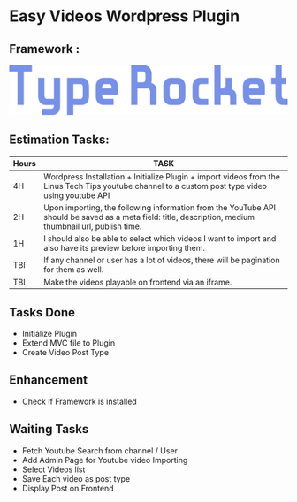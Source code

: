 # Easy Videos Wordpress Plugin

## Framework : 
[![N|Solid](https://raw.githubusercontent.com/TypeRocket/art/main/wordmark/typerocket.svg)](https://typerocket.com/)


## Estimation Tasks:

| Hours | TASK |
| ------ | ------ |
| 4H | Wordpress Installation + Initialize Plugin + import videos from the Linus Tech Tips youtube channel to a custom post type video using youtube API  |
| 2H | Upon importing, the following information from the YouTube API should be saved as a meta field: title, description, medium thumbnail url, publish time. |
| 1H | I should also be able to select which videos I want to import and also have its preview before importing them. |
| TBI | If any channel or user has a lot of videos, there will be pagination for them as well. |
| TBI | Make the videos playable on frontend via an iframe. |

## Tasks Done

- Initialize Plugin
- Extend MVC file to Plugin
- Create Video Post Type



## Enhancement

- Check If Framework is installed


## Waiting Tasks

- Fetch Youtube Search from channel / User
- Add Admin Page for Youtube video Importing
- Select Videos list
- Save Each video as post type
- Display Post on Frontend
